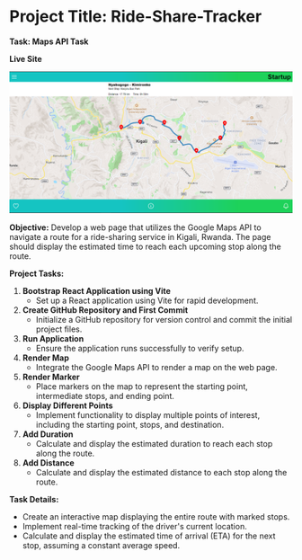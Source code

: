 Project Title: Ride-Share-Tracker
=====================================

**Task: Maps API Task**

**Live Site**

![Ride Share Tracker](./src/assets/ride.PNG)


**Objective:**
Develop a web page that utilizes the Google Maps API to navigate a route for a ride-sharing service in Kigali, Rwanda. The page should display the estimated time to reach each upcoming stop along the route.

**Project Tasks:**
1. **Bootstrap React Application using Vite**
   - Set up a React application using Vite for rapid development.
2. **Create GitHub Repository and First Commit**
   - Initialize a GitHub repository for version control and commit the initial project files.
3. **Run Application**
   - Ensure the application runs successfully to verify setup.
4. **Render Map**
   - Integrate the Google Maps API to render a map on the web page.
5. **Render Marker**
   - Place markers on the map to represent the starting point, intermediate stops, and ending point.
6. **Display Different Points**
   - Implement functionality to display multiple points of interest, including the starting point, stops, and destination.
7. **Add Duration**
   - Calculate and display the estimated duration to reach each stop along the route.
8. **Add Distance**
   - Calculate and display the estimated distance to each stop along the route.





**Task Details:**
- Create an interactive map displaying the entire route with marked stops.
- Implement real-time tracking of the driver's current location.
- Calculate and display the estimated time of arrival (ETA) for the next stop, assuming a constant average speed.

